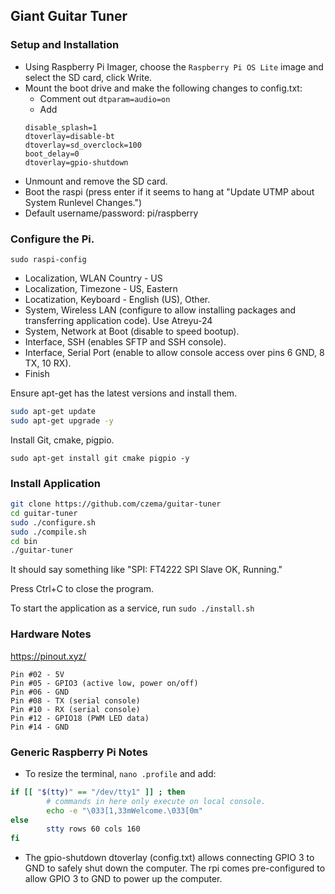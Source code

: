 ## Giant Guitar Tuner ##

### Setup and Installation ###

* Using Raspberry Pi Imager, choose the `Raspberry Pi OS Lite` image and select the SD card, click Write.
* Mount the boot drive and make the following changes to config.txt:
  * Comment out `dtparam=audio=on`
  * Add
  ```
  disable_splash=1
  dtoverlay=disable-bt
  dtoverlay=sd_overclock=100
  boot_delay=0
  dtoverlay=gpio-shutdown
  ```
* Unmount and remove the SD card.
* Boot the raspi (press enter if it seems to hang at "Update UTMP about System Runlevel Changes.")
* Default username/password: pi/raspberry

### Configure the Pi. ###

`sudo raspi-config`

* Localization, WLAN Country - US
* Localization, Timezone - US, Eastern
* Locatization, Keyboard - English (US), Other.
* System, Wireless LAN (configure to allow installing packages and transferring application code). Use Atreyu-24
* System, Network at Boot (disable to speed bootup).
* Interface, SSH (enables SFTP and SSH console).
* Interface, Serial Port (enable to allow console access over pins 6 GND, 8 TX, 10 RX).
* Finish

Ensure apt-get has the latest versions and install them.

```bash
sudo apt-get update
sudo apt-get upgrade -y
```

Install Git, cmake, pigpio.

`sudo apt-get install git cmake pigpio -y`

### Install Application ###

```bash
git clone https://github.com/czema/guitar-tuner
cd guitar-tuner
sudo ./configure.sh
sudo ./compile.sh
cd bin
./guitar-tuner
```

It should say something like "SPI: FT4222 SPI Slave OK, Running."

Press Ctrl+C to close the program.

To start the application as a service, run `sudo ./install.sh`

### Hardware Notes ###
https://pinout.xyz/

```
Pin #02 - 5V
Pin #05 - GPIO3 (active low, power on/off)
Pin #06 - GND
Pin #08 - TX (serial console)
Pin #10 - RX (serial console)
Pin #12 - GPIO18 (PWM LED data)
Pin #14 - GND
```

### Generic Raspberry Pi Notes ###

* To resize the terminal, `nano .profile` and add:
```bash
if [[ "$(tty)" == "/dev/tty1" ]] ; then
        # commands in here only execute on local console.
        echo -e "\033[1,33mWelcome.\033[0m"
else
        stty rows 60 cols 160
fi
```
* The gpio-shutdown dtoverlay (config.txt) allows connecting GPIO 3 to GND to safely shut down the computer.  The rpi comes pre-configured to allow GPIO 3 to GND to power up the computer.